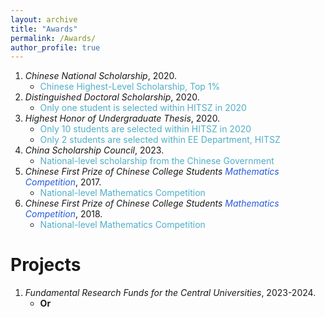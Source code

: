 ```yaml
---
layout: archive
title: "Awards"
permalink: /Awards/
author_profile: true
---
```


1. *Chinese National Scholarship*, 2020.
   - <font color="#52AEC8">Chinese Highest-Level Scholarship, Top 1%</font>
2. *Distinguished Doctoral Scholarship*, 2020.
   - <font color="#52AEC8">Only one student is selected within HITSZ in 2020</font>
3. *Highest Honor of Undergraduate Thesis*, 2020.
   - <font color="#52AEC8">Only 10 students are selected within HITSZ in 2020</font>
   - <font color="#52AEC8">Only 2 students are selected within EE Department, HITSZ</font>
4. *China Scholarship Council*, 2023.
   - <font color="#52AEC8">National-level scholarship from the Chinese Government</font>
5. *Chinese First Prize of Chinese College Students <font color="#245bdb">Mathematics Competition</font>*, 2017.
   - <font color="#52AEC8">National-level Mathematics Competition</font>
6. *Chinese First Prize of Chinese College Students <font color="#245bdb">Mathematics Competition</font>*, 2018.
   - <font color="#52AEC8">National-level Mathematics Competition</font>

Projects
===
1. *Fundamental Research Funds for the Central Universities*, 2023-2024.
   - **Or**

  



